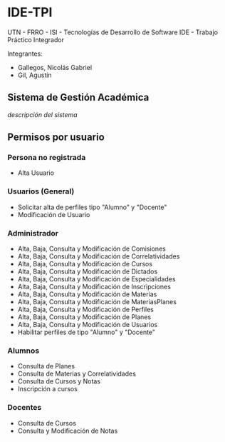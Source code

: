 # IDE-TPI
UTN - FRRO - ISI - Tecnologías de Desarrollo de Software IDE - Trabajo Práctico Integrador

Integrantes:
- Gallegos, Nicolás Gabriel
- Gil, Agustín

## Sistema de Gestión Académica
*descripción del sistema*

## Permisos por usuario

### Persona no registrada
- Alta Usuario

### Usuarios (General)
- Solicitar alta de perfiles tipo "Alumno" y "Docente"
- Modificación de Usuario

### Administrador
- Alta, Baja, Consulta y Modificación de Comisiones
- Alta, Baja, Consulta y Modificación de Correlatividades
- Alta, Baja, Consulta y Modificación de Cursos
- Alta, Baja, Consulta y Modificación de Dictados
- Alta, Baja, Consulta y Modificación de Especialidades
- Alta, Baja, Consulta y Modificación de Inscripciones
- Alta, Baja, Consulta y Modificación de Materias
- Alta, Baja, Consulta y Modificación de MateriasPlanes
- Alta, Baja, Consulta y Modificación de Perfiles
- Alta, Baja, Consulta y Modificación de Planes
- Alta, Baja, Consulta y Modificación de Usuarios
- Habilitar perfiles de tipo "Alumno" y "Docente"

### Alumnos
- Consulta de Planes
- Consulta de Materias y Correlatividades
- Consulta de Cursos y Notas
- Inscripción a cursos

### Docentes
- Consulta de Cursos
- Consulta y Modificación de Notas
